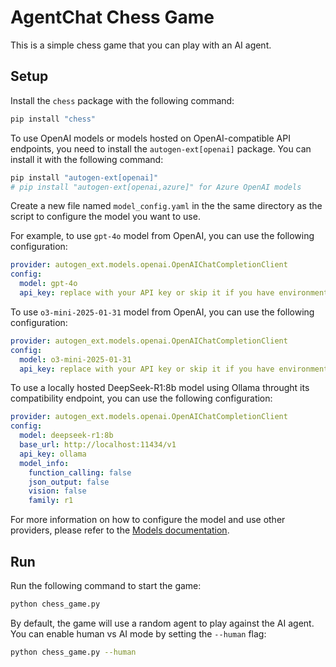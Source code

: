 # AgentChat Chess Game

This is a simple chess game that you can play with an AI agent.

## Setup

Install the `chess` package with the following command:

```bash
pip install "chess"
```

To use OpenAI models or models hosted on OpenAI-compatible API endpoints,
you need to install the `autogen-ext[openai]` package. You can install it with the following command:

```bash
pip install "autogen-ext[openai]"
# pip install "autogen-ext[openai,azure]" for Azure OpenAI models
```

Create a new file named `model_config.yaml` in the the same directory as the script
to configure the model you want to use.

For example, to use `gpt-4o` model from OpenAI, you can use the following configuration:

```yaml
provider: autogen_ext.models.openai.OpenAIChatCompletionClient
config:
  model: gpt-4o
  api_key: replace with your API key or skip it if you have environment variable OPENAI_API_KEY set
```

To use `o3-mini-2025-01-31` model from OpenAI, you can use the following configuration:

```yaml
provider: autogen_ext.models.openai.OpenAIChatCompletionClient
config:
  model: o3-mini-2025-01-31
  api_key: replace with your API key or skip it if you have environment variable OPENAI_API_KEY set
```

To use a locally hosted DeepSeek-R1:8b model using Ollama throught its compatibility endpoint,
you can use the following configuration:

```yaml
provider: autogen_ext.models.openai.OpenAIChatCompletionClient
config:
  model: deepseek-r1:8b
  base_url: http://localhost:11434/v1
  api_key: ollama
  model_info:
    function_calling: false
    json_output: false
    vision: false
    family: r1
```

For more information on how to configure the model and use other providers,
please refer to the [Models documentation](https://microsoft.github.io/autogen/stable/user-guide/agentchat-user-guide/tutorial/models.html).

## Run

Run the following command to start the game:

```bash
python chess_game.py
```

By default, the game will use a random agent to play against the AI agent.
You can enable human vs AI mode by setting the `--human` flag:

```bash
python chess_game.py --human
```
